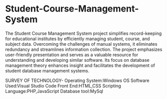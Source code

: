 # Student-Course-Management-System
The Student Course Management System project simplifies record-keeping for educational institutes by efficiently managing student, course, and subject data. Overcoming the challenges of manual systems, it eliminates redundancy and streamlines information collection. The project emphasizes user-friendly presentation and serves as a valuable resource for understanding and developing similar software. Its focus on database management theory enhances insight and facilitates the development of student database management systems.

SURVEY OF TECHNOLOGY-
Operating System:Windows OS
Software Used:Visual Studio Code
Front End:HTML,CSS
Scripting Language:PHP,JavaScript
Database tool:MySql





